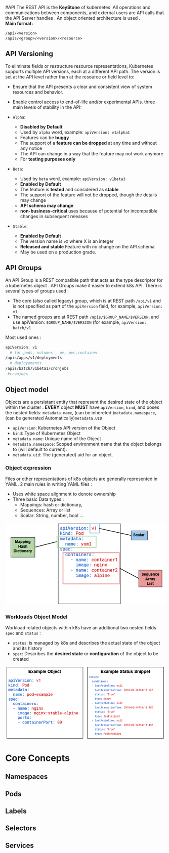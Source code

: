 #API
The REST API is the **KeyStone** of kubernetes .All operations and communications between components, and external users are API calls that the API Server handles . An object oriented architecture is used .  
**Main format:**
````
/api/<version>
/apis/<group>/<version>/<resource>
````
## API Versioning
To eliminate fields or restructure resource representations, Kubernetes supports multiple API versions, each at a different API path.
The version is set at the API level rather than at the resource or field level to:  
- Ensure that the API presents a clear and consistent view of system resources and behavior.
- Enable control access to end-of-life and/or experimental APIs.
three main levels of stability in the API:

- `Alpha`:
    - **Disabled by Default**
    - Used by `alpha` word, example: `apiVersion: v1alpha1 `
    - Features can be **buggy**
    - The support of a **feature can be dropped** at any time and without any notice
    - The API can change in a way that the feature may not work anymore
    - For **testing purposes only**
- `Beta`:
    - Used by `beta` word, example: `apiVersion: v1beta3 `
    - **Enabled by Default**
    - The feature is **tested** and considered as **stable**
    - The support of the feature will not be dropped, though the details may change
    - **API schema may change**
    - **non-business-critical** uses because of potential for incompatible changes in subsequent releases
- `Stable`:
    - **Enabled by Default**
    - The version name is ``vX`` where X is an integer
    - **Released and stable** Feature with no change on the API schema
    - May be used on a production grade.
## API Groups
An API Group is a REST compatible path that acts as the type descriptor for a kubernetes object . API Groups make it easier to extend k8s API.
There is several types of groups used :  
- The core (also called legacy) group, which is at REST path ``/api/v1`` and is not specified as part of the ``apiVersion`` field, for example, ``apiVersion: v1``
- The named groups are at REST path ``/apis/$GROUP_NAME/$VERSION``, and use apiVersion: ``$GROUP_NAME/$VERSION`` (for example, ``apiVersion: batch/v1``  

Most used ones :
````sh
apiVersion: v1
  # for pods, volumes , pv, pvc,container
/apis/apps/v1/deployments
  # deployements
/apis/batch/v1beta1/cronjobs
 #cronjobs
````
## Object model
Objects are a persistant entity that represent the desired state of the object within the cluster . **EVERY** object **MUST** have ``apiVersion``, ``kind``, and poses the nested fields: ``metadata.name``, (can be inhereted )``metadata.namespace``, (can be generated Automatically)``metadata.UID``

- ``apiVersion``: Kubernetes API version of the Object
- ``kind``: Type of Kubernetes Object
- ``metadata.name``: Unique name of the Object
- ``metadata.namespace``: Scoped environment name that the object belongs to (will default to current).
- ``metadata.uid``: The (generated) uid for an object.
### Object expression
Files or other representations of k8s objects are generally represented in YAML.
2 main rules in writing YAML files :
- Uses white space alignment to denote ownership
- Three basic Data types :
    - Mappings: hash or dictionary,
    - Sequences: Array or list
    - Scalar: String, number, bool ...

![YAML types](assets/Api&coreConcepts-f9a1e.png)

### Workloads Object Model
Workload related objects within k8s have an additional two nested fields ``spec`` and ``status``  :
- ``status``: is managed by k8s and describes the actual state of the object and its history
- ``spec``: Describes the **desired state** or **configuration** of the object to be created  

![Object& Status Snippet](assets/Api&coreConcepts-0c703.png)


# Core Concepts
## Namespaces
## Pods

## Labels
## Selectors
## Services
